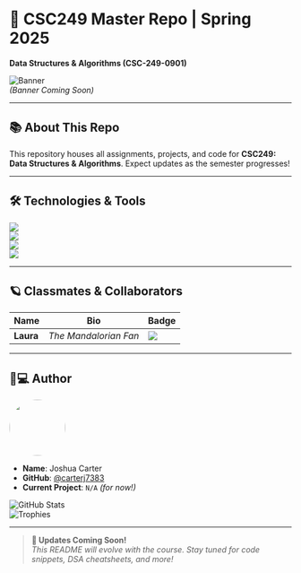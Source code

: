 # 🌌 CSC249 Master Repo | Spring 2025  
**Data Structures & Algorithms (CSC-249-0901)**  

![Banner](https://via.placeholder.com/1920x400/0a0a0a/ffffff?text=Code+Like+a+Jedi%2C+Debug+Like+a+Mandalorian⚔️)  
*(Banner Coming Soon)*  

---

## 📚 About This Repo  
This repository houses all assignments, projects, and code for **CSC249: Data Structures & Algorithms**. Expect updates as the semester progresses!

---

## 🛠️ Technologies & Tools  
![](https://img.shields.io/badge/Code-Java-informational?style=flat&logo=java&logoColor=white&color=2bbc8a)  
![](https://img.shields.io/badge/Code-Python-informational?style=flat&logo=python&logoColor=white&color=2bbc8a)  
![](https://img.shields.io/badge/Tools-IntelliJ_IDEA-informational?style=flat&logo=intellij-idea&logoColor=white&color=2bbc8a)  
![](https://img.shields.io/badge/OS-Linux-informational?style=flat&logo=linux&logoColor=white&color=2bbc8a)  

---

## 🪐 Classmates & Collaborators  
| Name  | Bio                   | Badge  |  
|-------|------------------------|--------|  
| **Laura** | *The Mandalorian Fan* | ![](https://img.shields.io/badge/This_is_the_Way-FF6F61?style=flat&logo=starwars) |  

---

## 👨💻 Author  
<p align="left">
  <img src="https://avatars.githubusercontent.com/carterj7383" width="100" style="border-radius: 50%">
</p>

- **Name**: Joshua Carter  
- **GitHub**: [@carterj7383](https://github.com/carterj7383)  
- **Current Project**: `N/A` *(for now!)*  

![GitHub Stats](https://github-readme-stats.vercel.app/api?username=carterj7383&show_icons=true&theme=dark&hide_border=true)  
![Trophies](https://github-profile-trophy.vercel.app/?username=carterj7383&theme=onedark&column=4)  

---

> **🚀 Updates Coming Soon!**  
> *This README will evolve with the course. Stay tuned for code snippets, DSA cheatsheets, and more!*